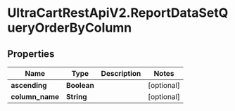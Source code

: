 # UltraCartRestApiV2.ReportDataSetQueryOrderByColumn

## Properties
Name | Type | Description | Notes
------------ | ------------- | ------------- | -------------
**ascending** | **Boolean** |  | [optional] 
**column_name** | **String** |  | [optional] 


